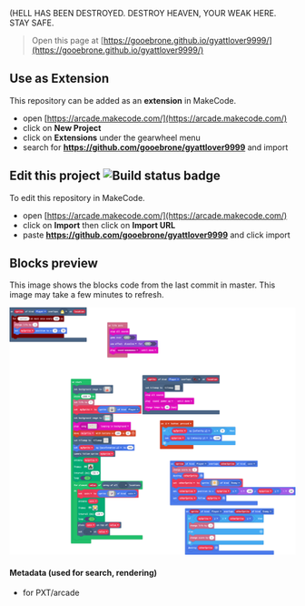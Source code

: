 (HELL HAS BEEN DESTROYED. DESTROY HEAVEN, YOUR WEAK HERE. STAY SAFE.


> Open this page at [https://gooebrone.github.io/gyattlover9999/](https://gooebrone.github.io/gyattlover9999/)

## Use as Extension

This repository can be added as an **extension** in MakeCode.

* open [https://arcade.makecode.com/](https://arcade.makecode.com/)
* click on **New Project**
* click on **Extensions** under the gearwheel menu
* search for **https://github.com/gooebrone/gyattlover9999** and import

## Edit this project ![Build status badge](https://github.com/gooebrone/gyattlover9999/workflows/MakeCode/badge.svg)

To edit this repository in MakeCode.

* open [https://arcade.makecode.com/](https://arcade.makecode.com/)
* click on **Import** then click on **Import URL**
* paste **https://github.com/gooebrone/gyattlover9999** and click import

## Blocks preview

This image shows the blocks code from the last commit in master.
This image may take a few minutes to refresh.

![A rendered view of the blocks](https://github.com/gooebrone/gyattlover9999/raw/master/.github/makecode/blocks.png)

#### Metadata (used for search, rendering)

* for PXT/arcade
<script src="https://makecode.com/gh-pages-embed.js"></script><script>makeCodeRender("{{ site.makecode.home_url }}", "{{ site.github.owner_name }}/{{ site.github.repository_name }}");</script>

